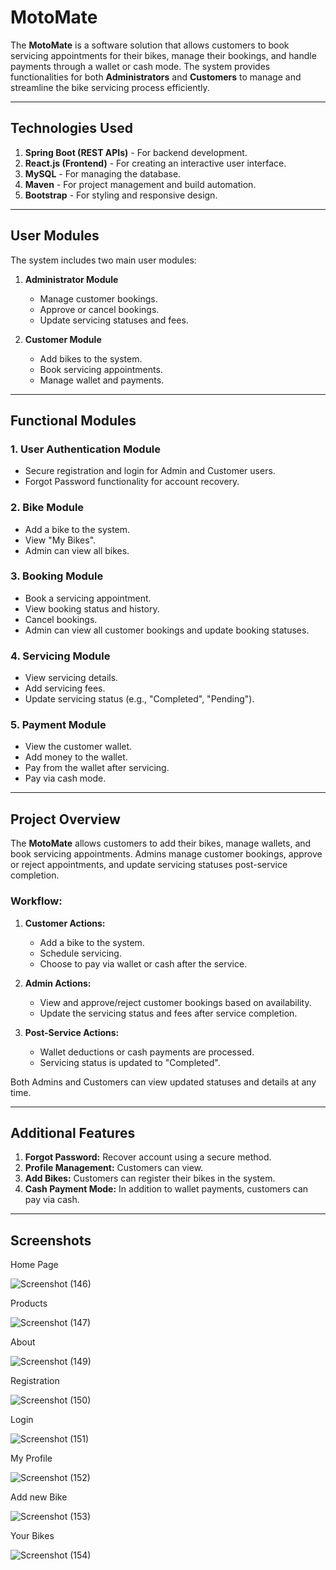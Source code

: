 # MotoMate

The **MotoMate** is a software solution that allows customers to book servicing appointments for their bikes, manage their bookings, and handle payments through a wallet or cash mode. The system provides functionalities for both **Administrators** and **Customers** to manage and streamline the bike servicing process efficiently.

---

## Technologies Used
1. **Spring Boot (REST APIs)** - For backend development.
2. **React.js (Frontend)** - For creating an interactive user interface.
3. **MySQL** - For managing the database.
4. **Maven** - For project management and build automation.
5. **Bootstrap** - For styling and responsive design.

---

## User Modules
The system includes two main user modules:

1. **Administrator Module**  
   - Manage customer bookings.  
   - Approve or cancel bookings.  
   - Update servicing statuses and fees.

2. **Customer Module**  
   - Add bikes to the system.  
   - Book servicing appointments.  
   - Manage wallet and payments.

---

## Functional Modules

### 1. **User Authentication Module**  
   - Secure registration and login for Admin and Customer users.  
   - Forgot Password functionality for account recovery.  

### 2. **Bike Module**  
   - Add a bike to the system.  
   - View "My Bikes".  
   - Admin can view all bikes.  

### 3. **Booking Module**  
   - Book a servicing appointment.  
   - View booking status and history.  
   - Cancel bookings.  
   - Admin can view all customer bookings and update booking statuses.  

### 4. **Servicing Module**  
   - View servicing details.  
   - Add servicing fees.  
   - Update servicing status (e.g., "Completed", "Pending").  

### 5. **Payment Module**  
   - View the customer wallet.  
   - Add money to the wallet.  
   - Pay from the wallet after servicing.  
   - Pay via cash mode.

---

## Project Overview  

The **MotoMate** allows customers to add their bikes, manage wallets, and book servicing appointments. Admins manage customer bookings, approve or reject appointments, and update servicing statuses post-service completion.

### Workflow:
1. **Customer Actions:**  
   - Add a bike to the system.  
   - Schedule servicing.  
   - Choose to pay via wallet or cash after the service.  

2. **Admin Actions:**  
   - View and approve/reject customer bookings based on availability.  
   - Update the servicing status and fees after service completion.  

3. **Post-Service Actions:**  
   - Wallet deductions or cash payments are processed.  
   - Servicing status is updated to "Completed".  

Both Admins and Customers can view updated statuses and details at any time.

---

## Additional Features  
1. **Forgot Password:** Recover account using a secure method.  
2. **Profile Management:** Customers can view.  
3. **Add Bikes:** Customers can register their bikes in the system.  
4. **Cash Payment Mode:** In addition to wallet payments, customers can pay via cash.  

---
## Screenshots

Home Page

![Screenshot (146)](https://github.com/user-attachments/assets/3aae5a9f-3ca4-4c16-ae3f-387289657feb)

Products

![Screenshot (147)](https://github.com/user-attachments/assets/3e680a81-48ec-488f-b4e6-07babe93abda)

About

![Screenshot (149)](https://github.com/user-attachments/assets/75edf568-c598-42dd-8fad-8fabfb187c6f)

Registration

![Screenshot (150)](https://github.com/user-attachments/assets/f4bd797d-dae3-4470-b33a-d31b8c179a07)

Login

![Screenshot (151)](https://github.com/user-attachments/assets/9914a4fb-545f-4d0a-be57-13db967ce52e)

My Profile

![Screenshot (152)](https://github.com/user-attachments/assets/9e744fbd-d4de-4ed4-abc2-f6ecf071ebd1)

Add new Bike

![Screenshot (153)](https://github.com/user-attachments/assets/7427ef31-ca36-4482-9401-6cd3bf5f8b8f)

Your Bikes

![Screenshot (154)](https://github.com/user-attachments/assets/85f0d6bc-aaee-433a-84a6-3828cba75d3b)









